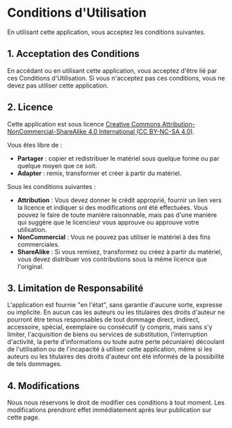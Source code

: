 # Conditions d'Utilisation

En utilisant cette application, vous acceptez les conditions suivantes.

## 1. Acceptation des Conditions
En accédant ou en utilisant cette application, vous acceptez d'être lié par ces Conditions d'Utilisation. Si vous n'acceptez pas ces conditions, vous ne devez pas utiliser cette application.

## 2. Licence
Cette application est sous licence [Creative Commons Attribution-NonCommercial-ShareAlike 4.0 International (CC BY-NC-SA 4.0)](http://creativecommons.org/licenses/by-nc-sa/4.0/).

Vous êtes libre de :
- **Partager** : copier et redistribuer le matériel sous quelque forme ou par quelque moyen que ce soit.
- **Adapter** : remix, transformer et créer à partir du matériel.

Sous les conditions suivantes :
- **Attribution** : Vous devez donner le crédit approprié, fournir un lien vers la licence et indiquer si des modifications ont été effectuées. Vous pouvez le faire de toute manière raisonnable, mais pas d'une manière qui suggère que le licencieur vous approuve ou approuve votre utilisation.
- **NonCommercial** : Vous ne pouvez pas utiliser le matériel à des fins commerciales.
- **ShareAlike** : Si vous remixez, transformez ou créez à partir du matériel, vous devez distribuer vos contributions sous la même licence que l'original.

## 3. Limitation de Responsabilité
L'application est fournie "en l'état", sans garantie d'aucune sorte, expresse ou implicite. En aucun cas les auteurs ou les titulaires des droits d'auteur ne pourront être tenus responsables de tout dommage direct, indirect, accessoire, spécial, exemplaire ou consécutif (y compris, mais sans s'y limiter, l'acquisition de biens ou services de substitution, l'interruption d'activité, la perte d'informations ou toute autre perte pécuniaire) découlant de l'utilisation ou de l'incapacité à utiliser cette application, même si les auteurs ou les titulaires des droits d'auteur ont été informés de la possibilité de tels dommages.

## 4. Modifications
Nous nous réservons le droit de modifier ces conditions à tout moment. Les modifications prendront effet immédiatement après leur publication sur cette page.

